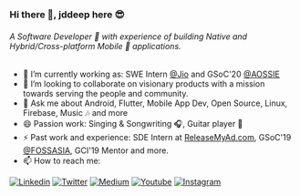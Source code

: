 ### Hi there 👋, jddeep here 😎️
###### A Software Developer 🚀 with experience of building Native and Hybrid/Cross-platform Mobile 📱 applications.


- 🔭 I’m currently working as: SWE Intern [@Jio](https://github.com/Reliance-Jio) and GSoC'20 [@AOSSIE](https://github.com/AOSSIE-Org)
- 👯 I’m looking to collaborate on visionary products with a mission towards serving the people and community.
- 💬 Ask me about Android, Flutter, Mobile App Dev, Open Source, Linux, Firebase, Music 🎶️ and more
- 😄 Passion work: Singing & Songwriting 🎧️, Guitar player 🎸️
- ⚡ Past work and experience: SDE Intern at [ReleaseMyAd.com](https://releasemyad.com), GSoC'19 [@FOSSASIA](https://github.com/fossasia/), GCI'19 Mentor and more.
- 📫 How to reach me:

[![Linkedin](https://img.shields.io/badge/LinkedIn-blue.svg?style=for-the-badge&logo=linkedin)](https://www.linkedin.com/in/jaideep-prasad-117379167/)
[![Twitter](https://img.shields.io/badge/Twitter-skyblue.svg?style=for-the-badge&logo=twitter)](https://twitter.com/JaideepPrasad3)
[![Medium](https://img.shields.io/badge/medium-black.svg?style=for-the-badge&logo=medium)](https://medium.com/@jddeep003)
[![Youtube](https://img.shields.io/badge/Youtube-red.svg?style=for-the-badge&logo=youtube)](https://www.youtube.com/channel/UC9U4g_Daixay_RmY_ciAlMA?view_as=subscriber)
[![Instagram](https://img.shields.io/badge/Instagram-gray.svg?style=for-the-badge&logo=instagram)](https://www.instagram.com/jddeepofficial/)

<!--
**jddeep/jddeep** is a ✨ _special_ ✨ repository because its `README.md` (this file) appears on your GitHub profile.

Here are some ideas to get you started:

- 🔭 I’m currently working on ...
- 🌱 I’m currently learning ...
- 👯 I’m looking to collaborate on ...
- 🤔 I’m looking for help with ...
- 💬 Ask me about ...
- 📫 How to reach me: ...
- 😄 Pronouns: ...
- ⚡ Fun fact: ...
-->
